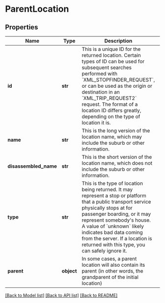 # ParentLocation

## Properties
Name | Type | Description | Notes
------------ | ------------- | ------------- | -------------
**id** | **str** | This is a unique ID for the returned location. Certain types of ID can be used for subsequent searches performed with &#x60;XML_STOPFINDER_REQUEST&#x60;, or can be used as the origin or destination in an &#x60;XML_TRIP_REQUEST2&#x60; request. The format of a location ID differs greatly, depending on the type of location it is.  | [optional] 
**name** | **str** | This is the long version of the location name, which may include the suburb or other information.  | [optional] 
**disassembled_name** | **str** | This is the short version of the location name, which does not include the suburb or other information.  | [optional] 
**type** | **str** | This is the type of location being returned. It may represent a stop or platform that a public transport service physically stops at for passenger boarding, or it may represent somebody&#39;s house. A value of &#x60;unknown&#x60; likely indicates bad data coming from the server. If a location is returned with this type, you can safely ignore it.  | [optional] 
**parent** | **object** | In some cases, a parent location will also contain its parent (in other words, the grandparent of the initial location)  | [optional] 

[[Back to Model list]](../README.md#documentation-for-models) [[Back to API list]](../README.md#documentation-for-api-endpoints) [[Back to README]](../README.md)


